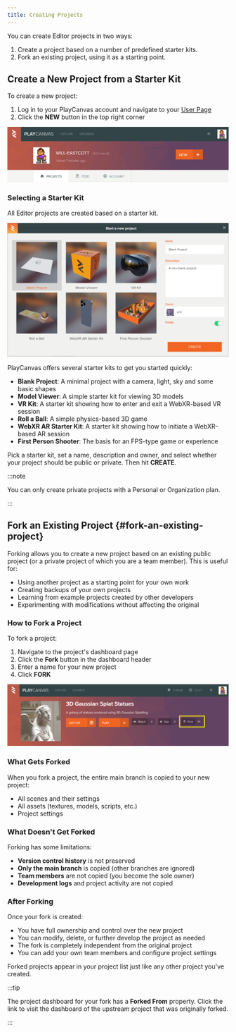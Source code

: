 ```yaml
---
title: Creating Projects
---
```


You can create Editor projects in two ways:

1. Create a project based on a number of predefined starter kits.
2. Fork an existing project, using it as a starting point.

## Create a New Project from a Starter Kit

To create a new project:

1. Log in to your PlayCanvas account and navigate to your [User Page](https://playcanvas.com/)
2. Click the **NEW** button in the top right corner

![New Project Button](/img/user-manual/editor/projects/new-project-button.png)

### Selecting a Starter Kit

All Editor projects are created based on a starter kit.

![New Project Dialog](/img/user-manual/editor/projects/new-project-dialog.png)

PlayCanvas offers several starter kits to get you started quickly:

- **Blank Project**: A minimal project with a camera, light, sky and some basic shapes
- **Model Viewer**: A simple starter kit for viewing 3D models
- **VR Kit**: A starter kit showing how to enter and exit a WebXR-based VR session
- **Roll a Ball**: A simple physics-based 3D game
- **WebXR AR Starter Kit**: A starter kit showing how to initiate a WebXR-based AR session
- **First Person Shooter**: The basis for an FPS-type game or experience

Pick a starter kit, set a name, description and owner, and select whether your project should be public or private. Then hit **CREATE**.

:::note

You can only create private projects with a Personal or Organization plan.

:::

## Fork an Existing Project {#fork-an-existing-project}

Forking allows you to create a new project based on an existing public project (or a private project of which you are a team member). This is useful for:

- Using another project as a starting point for your own work
- Creating backups of your own projects
- Learning from example projects created by other developers
- Experimenting with modifications without affecting the original

### How to Fork a Project

To fork a project:

1. Navigate to the project's dashboard page
2. Click the **Fork** button in the dashboard header
3. Enter a name for your new project
4. Click **FORK**

![Fork Project Button](/img/user-manual/editor/projects/fork-project-button.png)

### What Gets Forked

When you fork a project, the entire main branch is copied to your new project:

- All scenes and their settings
- All assets (textures, models, scripts, etc.)
- Project settings

### What Doesn't Get Forked

Forking has some limitations:

- **Version control history** is not preserved
- **Only the main branch** is copied (other branches are ignored)
- **Team members** are not copied (you become the sole owner)
- **Development logs** and project activity are not copied

### After Forking

Once your fork is created:

- You have full ownership and control over the new project
- You can modify, delete, or further develop the project as needed
- The fork is completely independent from the original project
- You can add your own team members and configure project settings

Forked projects appear in your project list just like any other project you've created.

:::tip

The project dashboard for your fork has a **Forked From** property. Click the link to visit the dashboard of the upstream project that was originally forked.

:::
